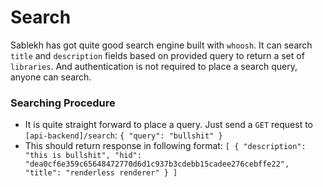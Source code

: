 # Search 
Sablekh has got quite good search engine built with `whoosh`. It can search `title` and `description` fields based on provided query to return a set of `libraries`. And authentication is not required to place a search query, anyone can search.

### Searching Procedure
* It is quite straight forward to place a query. Just send a `GET` request to  `[api-backend]/search`:
`{
    "query": "bullshit"
}`
* This should return response in following format:
`[
    {
        "description": "this is bullshit",
        "hid": "dea0cf6e359c65648472770d6d1c937b3cdebb15cadee276cebffe22",
        "title": "renderless renderer"
    }
]`